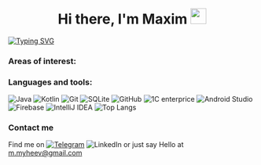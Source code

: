 
<h1 align="center">Hi there, I'm Maxim
<img src="https://github.com/blackcater/blackcater/raw/main/images/Hi.gif" height="32"/></h1>

[![Typing SVG](https://readme-typing-svg.herokuapp.com?color=333&lines=Android+developer)](https://git.io/typing-svg)
### Areas of interest:

### Languages and tools:
![Java](https://img.shields.io/badge/Java-333?style=for-the-badge)
![Kotlin](https://img.shields.io/badge/-Kotlin-333?style=for-the-badge&logo=Kotlin)
![Git](https://img.shields.io/badge/-Git-333?style=for-the-badge&logo=Git)
![SQLite](https://img.shields.io/badge/-SQLite-333?style=for-the-badge&logo=SQLite)
![GitHub](https://img.shields.io/badge/-GitHub-333?style=for-the-badge&logo=GitHub)
![1C enterprice](https://img.shields.io/badge/-1C_enterprise-333?style=for-the-badge)
![Android Studio](https://img.shields.io/badge/-Android_Studio-333?style=for-the-badge&logo=AndroidStudio)
![Firebase](https://img.shields.io/badge/-Firebase-333?style=for-the-badge&logo=Firebase)
![IntelliJ IDEA](https://img.shields.io/badge/-IntelliJ_IDEA-333?style=for-the-badge&logo=IntelliJIDEA)
![Top Langs](https://github-readme-stats.vercel.app/api/top-langs/?username=MyheevApps&layout=compact&theme=dark)

### Contact me
Find me on 
[![Telegram](https://img.shields.io/badge/-Telegram-333?style=flat&logo=Telegram)](https://t.me/Myheev)
![LinkedIn](https://img.shields.io/badge/-LinkedIn-333?style=flat&logo=LinkedIn)
or just say Hello at m.myheev@gmail.com
